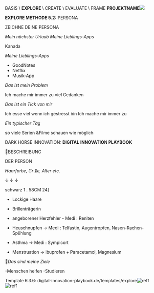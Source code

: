 ﻿BASIS   \   **EXPLORE**   \   CREATE   \   EVALUATE   \   FRAME **PROJEKTNAME![](Aspose.Words.8204a205-42c0-47c9-9aa5-81af60f05d2e.001.png)**

**EXPLORE METHODE 5.2:** PERSONA

ZEICHNE         DEINE PERSONA

*Mein nächster Urlaub Meine Lieblings-Apps*

Kanada 

*Meine Lieblings-Apps*

- GoodNotes
- Netflix
- Musik-App

*Das ist mein Problem* 

Ich mache mir immer zu viel Gedanken

*Das ist ein Tick von mir*

Ich esse viel wenn ich gestresst bin Ich mache mir immer zu

*Ein typischer Tag*

so viele Serien &Filme schauen wie möglich

DARK HORSE INNOVATION: **DIGITAL INNOVATION PLAYBOOK**

BESCHREIBUNG  

DER PERSON

*Haarfarbe, Gr §e, Alter etc.*

↓ ↓ ↓

schwarz 1 . 58CM 24]

- Lockige Haare
- Brillenträgerin


- angeborener Herzfehler - Medi : Reniten

- Heuschnupfen -> Medi : Telfastin, Augentropfen, Nasen-Rachen-Spühlung

- Asthma -> Medi : Sympicort

- Menstruation -> Ibuprofen + Paracetamol, Magnesium

*Das sind meine Ziele* 

-Menschen helfen
-Studieren

Template 6.3.6: digital-innovation-playbook.de/templates/explore![ref1]![ref1]

[ref1]: Aspose.Words.8204a205-42c0-47c9-9aa5-81af60f05d2e.002.png
